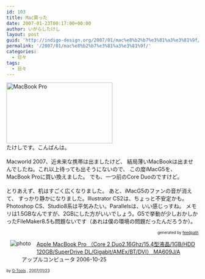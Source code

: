 ```yaml
---
id: 103
title: Mac買った
date: 2007-01-23T00:17:00+00:00
author: いがらしたけし
layout: post
guid: 'http://indigo-design.org/2007/01/mac%e8%b2%b7%e3%81%a3%e3%81%9f/'
permalink: '/2007/01/mac%e8%b2%b7%e3%81%a3%e3%81%9f/'
categories:
  - 日々
tags:
  - 日々
---
```

<img style="width: 278px;height: 160px" src="http://blog-imgs-29.fc2.com/a/r/m/armadillo75/product-15in.jpg" alt="MacBook Pro" border="0"><br />たけしです。こんばんは。<br /><br />Macworld 2007、近未来な携帯は出ましたけど、
結局薄いMacBookは出ませんでしたね。これ以上待っても出そうにないので、
この度iMacG5を、MacBook Proに買い換えました。
でも、一つ前のCore Duoのですけど。<br /><br />とりあえず、机はすごく広くなりました。
あと、iMacG5のファンの音が消えて、
すっかり静かになりました。Illustrator CS2は、ちょっと不安定かも。
Photoshop CS、Studio8系は平気みたい。Parallelsは、いい感じっすね。
メモリは1.5GBなんですが、2GBにした方がいいでしょう。G5で挙動が少しおかしかったFileMaker8.5も問題ないです（あれは僕の環境の問題だったんだろうか）。<br />
<div style="text-align: right;font-size: 10px">
&nbsp;&nbsp;<span>generated by <a href="http://feedpath.jp">feedpath</a></span>
</div>


<!--more-->
<div class="hreview"><a class="item url" href="http://www.amazon.co.jp/exec/obidos/ASIN/B000IDDSGM/kamiigusajiko-22/ref=nosim/"><img src="http://ec2.images-amazon.com/images/P/B000IDDSGM.01._SCMZZZZZZZ_V38578992_.jpg" alt="photo" class="photo" style="border: medium none;margin: 0pt 15px 10px 10px;padding: 0pt;float: left"></a><dl><dt><a class="item url" href="http://www.amazon.co.jp/exec/obidos/ASIN/B000IDDSGM/kamiigusajiko-22/ref=nosim/">Apple MacBook Pro （Core 2 Duo2.16Ghz/15.4型液晶/1GB/HDD 120GB/SuperDrive DL/Gigabit/AMEx/BT/DVI） MA609J/A</a></dt><dd>アップルコンピュータ 2006-10-25</dd></dl><p class="gtools" style="font-size: 10px">by <a href="http://www.goodpic.com/mt/aws/index.html">G-Tools</a> ,  <abbr class="dtreviewed" title="2007/01/23">2007/01/23</abbr></p></div>